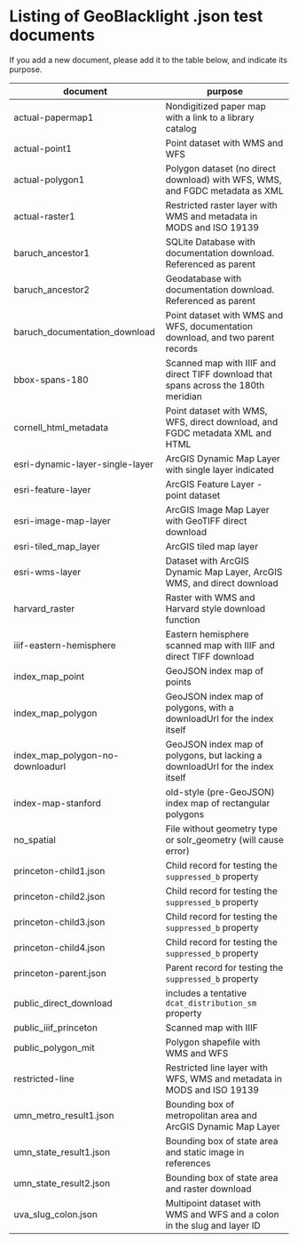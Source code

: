 # Listing of GeoBlacklight .json test documents

If you add a new document, please add it to the table below, and indicate its purpose.

| document | purpose |
| -------- | ------- |
| actual-papermap1 |Nondigitized paper map with a link to a library catalog|
| actual-point1 |Point dataset with WMS and WFS|
| actual-polygon1 |Polygon dataset (no direct download) with WFS, WMS, and FGDC metadata as XML|
| actual-raster1 |Restricted raster layer with WMS and metadata in MODS and ISO 19139|
| baruch_ancestor1 |SQLite Database with documentation download. Referenced as parent|
| baruch_ancestor2 |Geodatabase with documentation download. Referenced as parent|
| baruch_documentation_download |Point dataset with WMS and WFS, documentation download, and two parent records|
| bbox-spans-180 |Scanned map with IIIF and direct TIFF download that spans across the 180th meridian|
| cornell_html_metadata |Point dataset with WMS, WFS, direct download, and FGDC metadata XML and HTML|
| esri-dynamic-layer-single-layer |ArcGIS Dynamic Map Layer with single layer indicated|
| esri-feature-layer |ArcGIS Feature Layer - point dataset|
| esri-image-map-layer |ArcGIS Image Map Layer with GeoTIFF direct download|
| esri-tiled_map_layer |ArcGIS tiled map layer|
| esri-wms-layer |Dataset with ArcGIS Dynamic Map Layer, ArcGIS WMS, and direct download|
| harvard_raster |Raster with WMS and Harvard style download function|
| iiif-eastern-hemisphere |Eastern hemisphere scanned map with IIIF and direct TIFF download|
| index_map_point | GeoJSON index map of points |
| index_map_polygon | GeoJSON index map of polygons, with a downloadUrl for the index itself |
| index_map_polygon-no-downloadurl | GeoJSON index map of polygons, but lacking a downloadUrl for the index itself |
| index-map-stanford | old-style (pre-GeoJSON) index map of rectangular polygons |
| no_spatial |File without geometry type or solr_geometry (will cause error)|
| princeton-child1.json | Child record for testing the `suppressed_b` property |
| princeton-child2.json | Child record for testing the `suppressed_b` property |
| princeton-child3.json | Child record for testing the `suppressed_b` property |
| princeton-child4.json | Child record for testing the `suppressed_b` property |
| princeton-parent.json | Parent record for testing the `suppressed_b` property |
| public_direct_download | includes a tentative `dcat_distribution_sm` property |
| public_iiif_princeton |Scanned map with IIIF|
| public_polygon_mit |Polygon shapefile with WMS and WFS|
| restricted-line |Restricted line layer with WFS, WMS and metadata in MODS and ISO 19139|
| umn_metro_result1.json |Bounding box of metropolitan area and ArcGIS Dynamic Map Layer|
| umn_state_result1.json |Bounding box of state area and static image in references|
| umn_state_result2.json |Bounding box of state area and raster download|
| uva_slug_colon.json | Multipoint dataset with WMS and WFS and a colon in the slug and layer ID |
